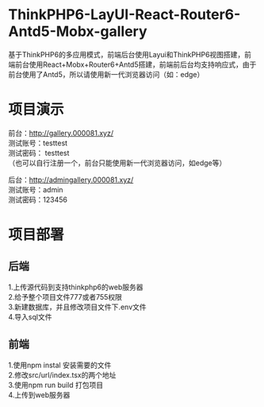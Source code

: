 # ThinkPHP6-LayUI-React-Router6-Antd5-Mobx-gallery
基于ThinkPHP6的多应用模式，前端后台使用Layui和ThinkPHP6视图搭建，前端前台使用React+Mobx+Router6+Antd5搭建，前端前后台均支持响应式，由于前台使用了Antd5，所以请使用新一代浏览器访问（如：edge）

# 项目演示
前台：http://gallery.000081.xyz/  
测试账号：testtest  
测试密码： testtest   
（也可以自行注册一个，前台只能使用新一代浏览器访问，如edge等）  
  
后台：http://admingallery.000081.xyz/   
测试账号：admin    
测试密码：123456    
  
# 项目部署 
## 后端
1.上传源代码到支持thinkphp6的web服务器  
2.给予整个项目文件777或者755权限  
3.新建数据库，并且修改项目文件下.env文件  
4.导入sql文件  

## 前端
1.使用npm instal 安装需要的文件  
2.修改src/url/index.tsx的两个地址  
3.使用npm run build 打包项目  
4.上传到web服务器
